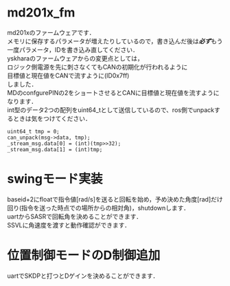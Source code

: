 # md201x_fm
md201xのファームウェアです．  
メモリに保存するパラメータが増えたりしているので，書き込んだ後は***必ず***もう一度パラメータ，IDを書き込み直してください．  
yskharaのファームウェアからの変更点としては，  
ロジック側電源を先に刺さなくてもCANの初期化が行われるように  
目標値と現在値をCANで流すように(ID0x7ff)  
しました．  
MDのconfgurePINの2をショートさせるとCANに目標値と現在値を流すようになります．  
int型のデータ2つの配列をuint64_tとして送信しているので、ros側でunpackするときは気をつけてください．

```
uint64_t tmp = 0;
can_unpack(msg->data, tmp);
_stream_msg.data[0] = (int)(tmp>>32);
_stream_msg.data[1] = (int)tmp;
```
# swingモード実装
baseid+2にfloatで指令値[rad/s]を送ると回転を始め，予め決めた角度[rad]だけ回り(指令を送った時点での場所からの相対角)，shutdownします．  
uartからSASRで回転角を決めることができます．  
SSVLに角速度を渡すと動作確認ができます．  

# 位置制御モードのD制御追加
uartでSKDPと打つとDゲインを決めることができます．  
